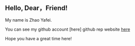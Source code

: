 ## Hello, Dear，Friend!

My name is Zhao Yafei. 

You can see my github account [here] github rep website [here](https://github.com/What3ver7/rep) 

Hope you have a great time here!
